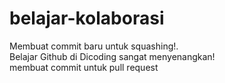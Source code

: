 # belajar-kolaborasi
Membuat commit baru untuk squashing!.<br>
Belajar Github di Dicoding sangat menyenangkan!<br>
membuat commit untuk pull request
